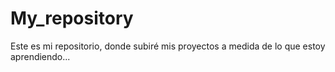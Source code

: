 # My_repository
Este es mi repositorio, donde subiré mis proyectos a medida de lo que estoy aprendiendo...
